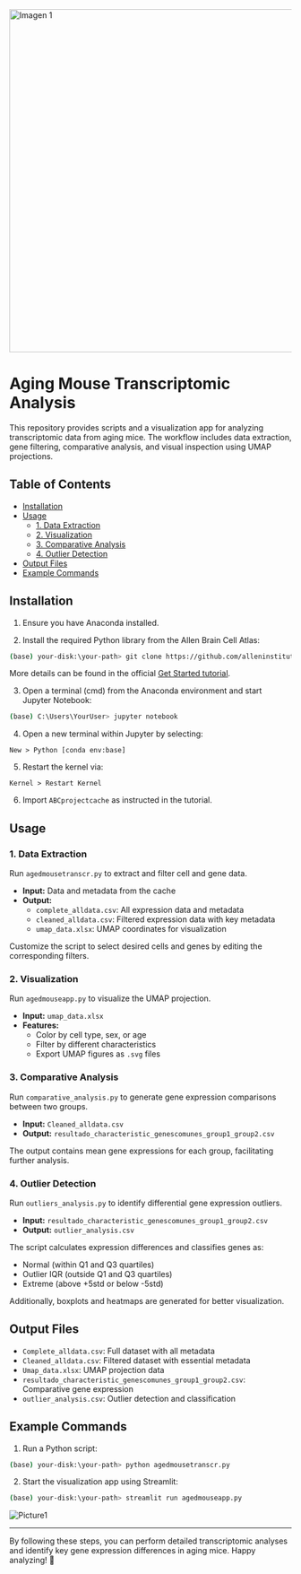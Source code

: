 <img width="612" alt="Imagen 1" src="https://github.com/user-attachments/assets/3cde9cb2-cc53-4541-b029-1218a7cf1b54" />

# Aging Mouse Transcriptomic Analysis

This repository provides scripts and a visualization app for analyzing transcriptomic data from aging mice. The workflow includes data extraction, gene filtering, comparative analysis, and visual inspection using UMAP projections.

## Table of Contents

- [Installation](#installation)
- [Usage](#usage)
  - [1. Data Extraction](#1-data-extraction)
  - [2. Visualization](#2-visualization)
  - [3. Comparative Analysis](#3-comparative-analysis)
  - [4. Outlier Detection](#4-outlier-detection)
- [Output Files](#output-files)
- [Example Commands](#example-commands)

## Installation

1. Ensure you have Anaconda installed.

2. Install the required Python library from the Allen Brain Cell Atlas:

```bash
(base) your-disk:\your-path> git clone https://github.com/alleninstitute/abc_atlas_access.git
```

More details can be found in the official [Get Started tutorial](https://alleninstitute.github.io/abc_atlas_access/notebooks/getting_started.html).

3. Open a terminal (cmd) from the Anaconda environment and start Jupyter Notebook:

```bash
(base) C:\Users\YourUser> jupyter notebook
```

4. Open a new terminal within Jupyter by selecting:

```
New > Python [conda env:base]
```

5. Restart the kernel via:

```
Kernel > Restart Kernel
```

6. Import `ABCprojectcache` as instructed in the tutorial.

## Usage

### 1. Data Extraction

Run `agedmousetranscr.py` to extract and filter cell and gene data.

- **Input:** Data and metadata from the cache
- **Output:**
  - `complete_alldata.csv`: All expression data and metadata
  - `cleaned_alldata.csv`: Filtered expression data with key metadata
  - `umap_data.xlsx`: UMAP coordinates for visualization

Customize the script to select desired cells and genes by editing the corresponding filters.

### 2. Visualization

Run `agedmouseapp.py` to visualize the UMAP projection.

- **Input:** `umap_data.xlsx`
- **Features:**
  - Color by cell type, sex, or age
  - Filter by different characteristics
  - Export UMAP figures as `.svg` files

### 3. Comparative Analysis

Run `comparative_analysis.py` to generate gene expression comparisons between two groups.

- **Input:** `Cleaned_alldata.csv`
- **Output:** `resultado_characteristic_genescomunes_group1_group2.csv`

The output contains mean gene expressions for each group, facilitating further analysis.

### 4. Outlier Detection

Run `outliers_analysis.py` to identify differential gene expression outliers.

- **Input:** `resultado_characteristic_genescomunes_group1_group2.csv`
- **Output:** `outlier_analysis.csv`

The script calculates expression differences and classifies genes as:
- Normal (within Q1 and Q3 quartiles)
- Outlier IQR (outside Q1 and Q3 quartiles)
- Extreme (above +5std or below -5std)

Additionally, boxplots and heatmaps are generated for better visualization.

## Output Files

- `Complete_alldata.csv`: Full dataset with all metadata
- `Cleaned_alldata.csv`: Filtered dataset with essential metadata
- `Umap_data.xlsx`: UMAP projection data
- `resultado_characteristic_genescomunes_group1_group2.csv`: Comparative gene expression
- `outlier_analysis.csv`: Outlier detection and classification

## Example Commands

1. Run a Python script:

```bash
(base) your-disk:\your-path> python agedmousetranscr.py
```

2. Start the visualization app using Streamlit:

```bash
(base) your-disk:\your-path> streamlit run agedmouseapp.py
```

![Picture1](https://github.com/user-attachments/assets/2e7933dc-1370-44cf-bcd5-471ec7eefe9d)


---

By following these steps, you can perform detailed transcriptomic analyses and identify key gene expression differences in aging mice. Happy analyzing! 🎉

